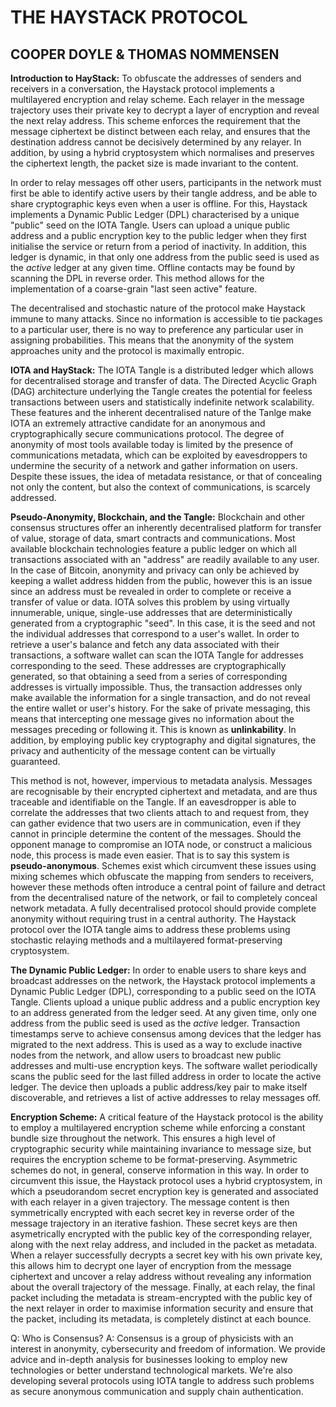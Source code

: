# **THE HAYSTACK PROTOCOL**
## **COOPER DOYLE & THOMAS NOMMENSEN**

**__Introduction to HayStack:__**
To obfuscate the addresses of senders and receivers in a conversation, the Haystack protocol implements a multilayered encryption and relay scheme. Each relayer in the message trajectory uses their private key to decrypt a layer of encryption and reveal the next relay address. This scheme enforces the requirement that the message ciphertext be distinct between each relay, and ensures that the destination address cannot be decisively determined by any relayer. In addition, by using a hybrid cryptosystem which normalises and preserves the ciphertext length, the packet size is made invariant to the content.

In order to relay messages off other users, participants in the network must first be able to identify active users by their tangle address, and be able to share cryptographic keys even when a user is offline. For this, Haystack implements a Dynamic Public Ledger (DPL) characterised by a unique "public" seed on the IOTA Tangle. Users can upload a unique public address and a public encryption key to the public ledger when they first initialise the service or return from a period of inactivity. In addition, this ledger is dynamic, in that only one address from the public seed is used as the *active* ledger at any given time. Offline contacts may be found by scanning the DPL in reverse order. This method allows for the implementation of a coarse-grain "last seen active" feature.

The decentralised and stochastic nature of the protocol make Haystack immune to many attacks. Since no information is accessible to tie packages to a particular user, there is no way to preference any particular user in assigning probabilities. This means that the anonymity of the system approaches unity and the protocol is maximally entropic.

**__IOTA and HayStack:__**
The IOTA Tangle is a distributed ledger which allows for decentralised storage and transfer of data. The Directed Acyclic Graph (DAG) architecture underlying the Tangle creates the potential for feeless transactions between users and statistically indefinite network scalability. These features and the inherent decentralised nature of the Tanlge make IOTA an extremely attractive candidate for an anonymous and cryptographically secure communications protocol. The degree of anonymity of most tools available today is limited by the presence of communications metadata, which can be exploited by eavesdroppers to undermine the security of a network and gather information on users. Despite these issues, the idea of metadata resistance, or that of concealing not only the content, but also the context of communications, is scarcely addressed.

**__Pseudo-Anonymity, Blockchain, and the Tangle:__**
Blockchain and other consensus structures offer an inherently decentralised platform for transfer of value, storage of data, smart contracts and communications. Most available blockchain technologies feature a public ledger on which all transactions associated with an "address" are readily available to any user. In the case of Bitcoin, anonymity and privacy can only be achieved by keeping a wallet address hidden from the public, however this is an issue since an address must be revealed in order to complete or receive a transfer of value or data. IOTA solves this problem by using virtually innumerable, unique, single-use addresses that are deterministically generated from a cryptographic "seed". In this case, it is the seed and not the individual addresses that correspond to a user's wallet. In order to retrieve a user's balance and fetch any data associated with their transactions, a software wallet can scan the IOTA Tangle for addresses corresponding to the seed. These addresses are cryptographically generated, so that obtaining a seed from a series of corresponding addresses is virtually impossible. Thus, the transaction addresses only make available the information for a single transaction, and do not reveal the entire wallet or user's history. For the sake of private messaging, this means that intercepting one message gives no information about the messages preceding or following it. This is known as **unlinkability**. In addition, by employing public key cryptography and digital signatures, the privacy and authenticity of the message content can be virtually guaranteed.

This method is not, however, impervious to metadata analysis. Messages are recognisable by their encrypted ciphertext and metadata, and are thus traceable and identifiable on the Tangle. If an eavesdropper is able to correlate the addresses that two clients attach to and request from, they can gather evidence that two users are in communication, even if they cannot in principle determine the content of the messages. Should the opponent manage to compromise an IOTA node, or construct a malicious node, this process is made even easier. That is to say this system is **pseudo-anonymous**. Schemes exist which circumvent these issues using mixing schemes which obfuscate the mapping from senders to receivers, however these methods often introduce a central point of failure and detract from the decentralised nature of the network, or fail to completely conceal network metadata. A fully decentralised protocol should provide complete anonymity without requiring trust in a central authority. The Haystack protocol over the IOTA tangle aims to address these problems using stochastic relaying methods and a multilayered format-preserving cryptosystem.

**__The Dynamic Public Ledger:__**
In order to enable users to share keys and broadcast addresses on the network, the Haystack protocol implements a Dynamic Public Ledger (DPL), corresponding to a public seed on the IOTA Tangle. Clients upload a unique public address and a public encryption key to an address generated from the ledger seed. At any given time, only one address from the public seed is used as the *active* ledger. Transaction timestamps serve to achieve consensus among devices that the ledger has migrated to the next address. This is used as a way to exclude inactive nodes from the network, and allow users to broadcast new public addresses and multi-use encryption keys. The software wallet periodically scans the public seed for the last filled address in order to locate the active ledger. The device then uploads a public address/key pair to make itself discoverable, and retrieves a list of active addresses to relay messages off.

**__Encryption Scheme:__**
A critical feature of the Haystack protocol is the ability to employ a multilayered encryption scheme while enforcing a constant bundle size throughout the network. This ensures a high level of cryptographic security while maintaining invariance to message size, but requires the encryption scheme to be format-preserving. Asymmetric schemes do not, in general, conserve information in this way. In order to circumvent this issue, the Haystack protocol uses a hybrid cryptosystem, in which a pseudorandom secret encryption key is generated and associated with each relayer in a given trajectory. The message content is then symmetrically encrypted with each secret key in reverse order of the message trajectory in an iterative fashion. These secret keys are then asymetrically encrypted with the public key of the corresponding relayer, along with the next relay address, and included in the packet as metadata. When a relayer successfully decrypts a secret key with his own private key, this allows him to decrypt one layer of encryption from the message ciphertext and uncover a relay address without revealing any information about the overall trajectory of the message. Finally, at each relay, the final packet including the metadata is stream-encrypted with the public key of the next relayer in order to maximise information security and ensure that the packet, including its metadata, is completely distinct at each bounce.











Q: Who is Consensus?
A: Consensus is a group of physicists with an interest in anonymity, cybersecurity and freedom of information. We provide advice and in-depth analysis for businesses looking to employ new technologies or better understand technological markets. We're also developing several protocols using IOTA tangle to address such problems as secure anonymous communication and supply chain authentication.
